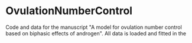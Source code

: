 # OvulationNumberControl

Code and data for the manuscript "A model for ovulation number control based on biphasic effects of androgen".
All data is loaded and fitted in the 
